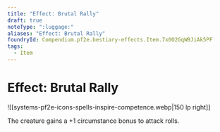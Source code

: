 ```yaml
---
title: "Effect: Brutal Rally"
draft: true
noteType: ":luggage:"
aliases: "Effect: Brutal Rally"
foundryId: Compendium.pf2e.bestiary-effects.Item.7x0O2GqWBJiAk5PF
tags:
  - Item
---
```


# Effect: Brutal Rally
![[systems-pf2e-icons-spells-inspire-competence.webp|150 lp right]]

The creature gains a +1 circumstance bonus to attack rolls.
